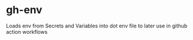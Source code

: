 # gh-env
Loads env from Secrets and Variables into dot env file to later use in github action workflows
